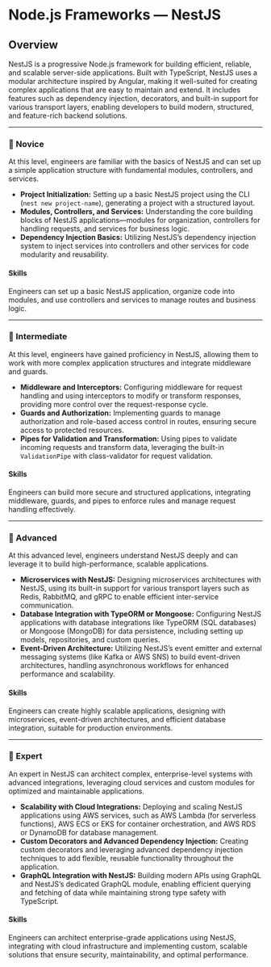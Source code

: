 # Node.js Frameworks — **NestJS**

## Overview
NestJS is a progressive Node.js framework for building efficient, reliable, and scalable server-side applications. Built with TypeScript, NestJS uses a modular architecture inspired by Angular, making it well-suited for creating complex applications that are easy to maintain and extend. It includes features such as dependency injection, decorators, and built-in support for various transport layers, enabling developers to build modern, structured, and feature-rich backend solutions.

---

### 🌱 Novice
At this level, engineers are familiar with the basics of NestJS and can set up a simple application structure with fundamental modules, controllers, and services.

- **Project Initialization:** Setting up a basic NestJS project using the CLI (`nest new project-name`), generating a project with a structured layout.
- **Modules, Controllers, and Services:** Understanding the core building blocks of NestJS applications—modules for organization, controllers for handling requests, and services for business logic.
- **Dependency Injection Basics:** Utilizing NestJS’s dependency injection system to inject services into controllers and other services for code modularity and reusability.

#### Skills
Engineers can set up a basic NestJS application, organize code into modules, and use controllers and services to manage routes and business logic.

---

### 🌿 Intermediate
At this level, engineers have gained proficiency in NestJS, allowing them to work with more complex application structures and integrate middleware and guards.

- **Middleware and Interceptors:** Configuring middleware for request handling and using interceptors to modify or transform responses, providing more control over the request-response cycle.
- **Guards and Authorization:** Implementing guards to manage authorization and role-based access control in routes, ensuring secure access to protected resources.
- **Pipes for Validation and Transformation:** Using pipes to validate incoming requests and transform data, leveraging the built-in `ValidationPipe` with class-validator for request validation.

#### Skills
Engineers can build more secure and structured applications, integrating middleware, guards, and pipes to enforce rules and manage request handling effectively.

---

### 🌳 Advanced
At this advanced level, engineers understand NestJS deeply and can leverage it to build high-performance, scalable applications.

- **Microservices with NestJS:** Designing microservices architectures with NestJS, using its built-in support for various transport layers such as Redis, RabbitMQ, and gRPC to enable efficient inter-service communication.
- **Database Integration with TypeORM or Mongoose:** Configuring NestJS applications with database integrations like TypeORM (SQL databases) or Mongoose (MongoDB) for data persistence, including setting up models, repositories, and custom queries.
- **Event-Driven Architecture:** Utilizing NestJS’s event emitter and external messaging systems (like Kafka or AWS SNS) to build event-driven architectures, handling asynchronous workflows for enhanced performance and scalability.

#### Skills
Engineers can create highly scalable applications, designing with microservices, event-driven architectures, and efficient database integration, suitable for production environments.

---

### 🚀 Expert
An expert in NestJS can architect complex, enterprise-level systems with advanced integrations, leveraging cloud services and custom modules for optimized and maintainable applications.

- **Scalability with Cloud Integrations:** Deploying and scaling NestJS applications using AWS services, such as AWS Lambda (for serverless functions), AWS ECS or EKS for container orchestration, and AWS RDS or DynamoDB for database management.
- **Custom Decorators and Advanced Dependency Injection:** Creating custom decorators and leveraging advanced dependency injection techniques to add flexible, reusable functionality throughout the application.
- **GraphQL Integration with NestJS:** Building modern APIs using GraphQL and NestJS’s dedicated GraphQL module, enabling efficient querying and fetching of data while maintaining strong type safety with TypeScript.

#### Skills
Engineers can architect enterprise-grade applications using NestJS, integrating with cloud infrastructure and implementing custom, scalable solutions that ensure security, maintainability, and optimal performance.
